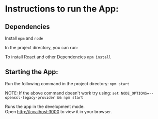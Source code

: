 # Instructions to run the App:


## Dependencies

Install ```npm``` and ```node```

In the project directory, you can run:


To install React and other Dependencies ```npm install``` 

## Starting the App: 


Run the following command in the project directory: ```npm start``` 


NOTE: If the above command doesn't work try using: ```set NODE_OPTIONS=--openssl-legacy-provider && npm start```

Runs the app in the development mode.\
Open [http://localhost:3000](http://localhost:3000) to view it in your browser.




